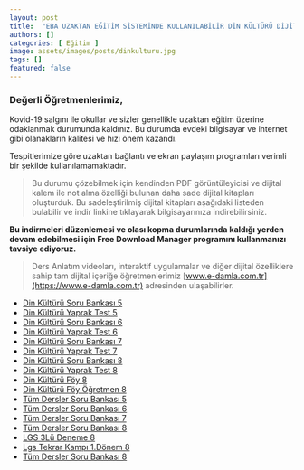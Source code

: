 ```yaml
---
layout: post
title:  "EBA UZAKTAN EĞİTİM SİSTEMİNDE KULLANILABİLİR DİN KÜLTÜRÜ DİJİTAL İÇERİKLERİ"
authors: []
categories: [ Eğitim ]
image: assets/images/posts/dinkulturu.jpg
tags: []
featured: false
---
```



### **Değerli Öğretmenlerimiz,**

Kovid-19 salgını ile okullar ve sizler genellikle uzaktan eğitim üzerine odaklanmak durumunda kaldınız. Bu durumda evdeki bilgisayar ve internet gibi olanakların kalitesi ve hızı önem kazandı.

Tespitlerimize göre uzaktan bağlantı ve ekran paylaşım programları verimli bir şekilde kullanılamamaktadır.

>Bu durumu çözebilmek için kendinden PDF görüntüleyicisi ve dijital kalem ile not alma özelliği bulunan daha sade dijital kitapları oluşturduk. Bu sadeleştirilmiş dijital kitapları aşağıdaki listeden bulabilir ve indir linkine tıklayarak bilgisayarınıza indirebilirsiniz.

**Bu indirmeleri düzenlemesi ve olası kopma durumlarında kaldığı yerden devam edebilmesi için Free Download Manager programını kullanmanızı tavsiye ediyoruz.**

>Ders Anlatım videoları, interaktif uygulamalar ve diğer dijital özelliklere sahip tam dijital içeriğe öğretmenlerimiz [www.e-damla.com.tr](https://www.e-damla.com.tr) adresinden ulaşabilirler.



- [Din Kültürü Soru Bankası 5](https://cdn.e-damla.com.tr/PUBLIC/flippdfs/5-din-sorubankasi.exe)
- [Din Kültürü Yaprak Test 5](https://cdn.e-damla.com.tr/PUBLIC/flippdfs/5-din-yapraktest.exe)
- [Din Kültürü Soru Bankası 6](https://cdn.e-damla.com.tr/PUBLIC/flippdfs/6-din-sorubankasi.exe)
- [Din Kültürü Yaprak Test 6](https://cdn.e-damla.com.tr/PUBLIC/flippdfs/6-din-yapraktest.exe)
- [Din Kültürü Soru Bankası 7](https://cdn.e-damla.com.tr/PUBLIC/flippdfs/7-din-sorubankasi.exe)
- [Din Kültürü Yaprak Test 7](https://cdn.e-damla.com.tr/PUBLIC/flippdfs/7-din-yapraktest.exe)
- [Din Kültürü Soru Bankası 8](https://cdn.e-damla.com.tr/PUBLIC/flippdfs/8-din-sorubankasi.exe)
- [Din Kültürü Yaprak Test 8](https://cdn.e-damla.com.tr/PUBLIC/flippdfs/8-din-yapraktest.exe)
- [Din Kültürü Föy 8](https://cdn.e-damla.com.tr/PUBLIC/flippdfs/8-din-foy.exe)
- [Din Kültürü Föy Öğretmen 8](https://cdn.e-damla.com.tr/PUBLIC/flippdfs/8-din-foyogretmen.exe)
- [Tüm Dersler Soru Bankası 5](https://cdn.e-damla.com.tr/PUBLIC/flippdfs/5-td-sorubankasi.exe)
- [Tüm Dersler Soru Bankası 6](https://cdn.e-damla.com.tr/PUBLIC/flippdfs/6-td-sorubankasi.exe)
- [Tüm Dersler Soru Bankası 7](https://cdn.e-damla.com.tr/PUBLIC/flippdfs/7-td-sorubankasi.exe)
- [Tüm Dersler Soru Bankası 8](https://cdn.e-damla.com.tr/PUBLIC/flippdfs/8-td-sorubankasi.exe)
- [LGS 3Lü Deneme 8](https://cdn.e-damla.com.tr/PUBLIC/flippdfs/8-lgs3ludeneme.exe)
- [Lgs Tekrar Kampı 1.Dönem 8](https://cdn.e-damla.com.tr/PUBLIC/flippdfs/8-lgstekrarkampi1donem.exe)
- [Tüm Dersler Soru Bankası 8](https://cdn.e-damla.com.tr/PUBLIC/flippdfs/8-td-sorubankasi.exe)
